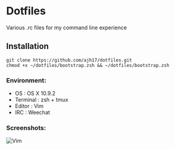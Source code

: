 # Dotfiles
Various .rc files for my command line experience


## Installation
    git clone https://github.com/ajh17/dotfiles.git
    chmod +x ~/dotfiles/bootstrap.zsh && ~/dotfiles/bootstrap.zsh

### Environment:
- OS       : OS X 10.9.2
- Terminal : zsh + tmux
- Editor   : Vim
- IRC      : Weechat

### Screenshots:

![Vim](http://cl.ly/UC4T/vim.png "Vim, tmux demo")
